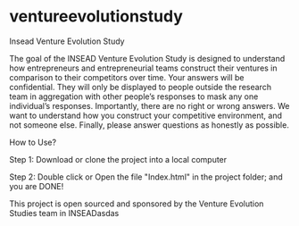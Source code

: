 # ventureevolutionstudy
Insead Venture Evolution Study

The goal of the INSEAD Venture Evolution Study is designed to understand how entrepreneurs and entrepreneurial teams construct their ventures in comparison to their competitors  over time. Your answers will be confidential. They will only be displayed to people outside the research team in aggregation with other people’s responses to mask any one individual’s responses. Importantly, there are no right or wrong answers. We want to understand how you construct your competitive environment, and not someone else. Finally, please answer questions as honestly as possible.

How to Use?

Step 1:
Download or clone the project into a local computer

Step 2:
Double click or Open the file "Index.html" in the project folder; and you are DONE!

This project is open sourced and sponsored by the Venture Evolution Studies team in INSEADasdas